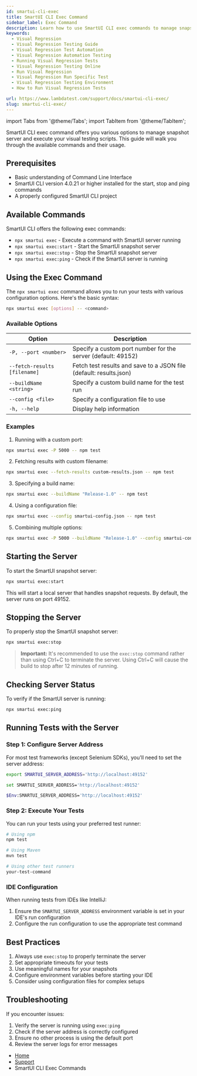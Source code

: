 ```yaml
---
id: smartui-cli-exec
title: SmartUI CLI Exec Command
sidebar_label: Exec Command
description: Learn how to use SmartUI CLI exec commands to manage snapshot servers and execute tests
keywords:
  - Visual Regression
  - Visual Regression Testing Guide
  - Visual Regression Test Automation
  - Visual Regression Automation Testing
  - Running Visual Regression Tests
  - Visual Regression Testing Online
  - Run Visual Regression
  - Visual Regression Run Specific Test
  - Visual Regression Testing Environment
  - How to Run Visual Regression Tests

url: https://www.lambdatest.com/support/docs/smartui-cli-exec/
slug: smartui-cli-exec/
---
```


import Tabs from '@theme/Tabs';
import TabItem from '@theme/TabItem';

SmartUI CLI exec command offers you various options to manage snapshot server and execute your visual testing scripts. This guide will walk you through the available commands and their usage.

## Prerequisites

- Basic understanding of Command Line Interface
- SmartUI CLI version 4.0.21 or higher installed for the start, stop and ping commands
- A properly configured SmartUI CLI project

## Available Commands

SmartUI CLI offers the following exec commands:

- `npx smartui exec` - Execute a command with SmartUI server running
- `npx smartui exec:start` - Start the SmartUI snapshot server
- `npx smartui exec:stop` - Stop the SmartUI snapshot server
- `npx smartui exec:ping` - Check if the SmartUI server is running

## Using the Exec Command

The `npx smartui exec` command allows you to run your tests with various configuration options. Here's the basic syntax:

```bash
npx smartui exec [options] -- <command>
```

### Available Options

| Option | Description |
|--------|-------------|
| `-P, --port <number>` | Specify a custom port number for the server (default: 49152) |
| `--fetch-results [filename]` | Fetch test results and save to a JSON file (default: results.json) |
| `--buildName <string>` | Specify a custom build name for the test run |
| `--config <file>` | Specify a configuration file to use |
| `-h, --help` | Display help information |

### Examples

1. Running with a custom port:
```bash
npx smartui exec -P 5000 -- npm test
```

2. Fetching results with custom filename:
```bash
npx smartui exec --fetch-results custom-results.json -- npm test
```

3. Specifying a build name:
```bash
npx smartui exec --buildName "Release-1.0" -- npm test
```

4. Using a configuration file:
```bash
npx smartui exec --config smartui-config.json -- npm test
```

5. Combining multiple options:
```bash
npx smartui exec -P 5000 --buildName "Release-1.0" --config smartui-config.json --fetch-results -- npm test
```

## Starting the Server

To start the SmartUI snapshot server:

```bash
npx smartui exec:start
```

This will start a local server that handles snapshot requests. By default, the server runs on port 49152.

## Stopping the Server

To properly stop the SmartUI snapshot server:

```bash
npx smartui exec:stop
```

> **Important:** It's recommended to use the `exec:stop` command rather than using Ctrl+C to terminate the server. Using Ctrl+C will cause the build to stop after 12 minutes of running.

## Checking Server Status

To verify if the SmartUI server is running:

```bash
npx smartui exec:ping
```

## Running Tests with the Server

### Step 1: Configure Server Address

For most test frameworks (except Selenium SDKs), you'll need to set the server address:

<Tabs className="docs__val" groupId="language">
<TabItem value="MacOS/Linux" label="MacOS/Linux" default>

```bash
export SMARTUI_SERVER_ADDRESS='http://localhost:49152'
```

</TabItem>
<TabItem value="Windows" label="Windows - CMD">

```bash
set SMARTUI_SERVER_ADDRESS='http://localhost:49152'
```

</TabItem>
<TabItem value="Powershell" label="Windows-PS">

```bash
$Env:SMARTUI_SERVER_ADDRESS='http://localhost:49152'
```
</TabItem>
</Tabs>

### Step 2: Execute Your Tests

You can run your tests using your preferred test runner:

```bash
# Using npm
npm test

# Using Maven
mvn test

# Using other test runners
your-test-command
```

### IDE Configuration

When running tests from IDEs like IntelliJ:
1. Ensure the `SMARTUI_SERVER_ADDRESS` environment variable is set in your IDE's run configuration
2. Configure the run configuration to use the appropriate test command


## Best Practices

1. Always use `exec:stop` to properly terminate the server
2. Set appropriate timeouts for your tests
3. Use meaningful names for your snapshots
4. Configure environment variables before starting your IDE
5. Consider using configuration files for complex setups

## Troubleshooting

If you encounter issues:

1. Verify the server is running using `exec:ping`
2. Check if the server address is correctly configured
3. Ensure no other process is using the default port
4. Review the server logs for error messages

<nav aria-label="breadcrumbs">
  <ul className="breadcrumbs">
    <li className="breadcrumbs__item">
      <a className="breadcrumbs__link" target="_self" href="https://www.lambdatest.com">
        Home
      </a>
    </li>
    <li className="breadcrumbs__item">
      <a className="breadcrumbs__link" target="_self" href="https://www.lambdatest.com/support/docs/">
        Support
      </a>
    </li>
    <li className="breadcrumbs__item breadcrumbs__item--active">
      <span className="breadcrumbs__link">SmartUI CLI Exec Commands</span>
    </li>
  </ul>
</nav> 